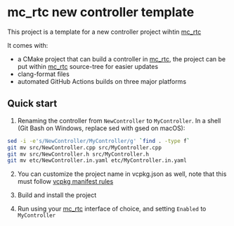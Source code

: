 mc_rtc new controller template
==

This project is a template for a new controller project wihtin [mc_rtc]

It comes with:
- a CMake project that can build a controller in [mc_rtc], the project can be put within [mc_rtc] source-tree for easier updates
- clang-format files
- automated GitHub Actions builds on three major platforms

Quick start
--

1. Renaming the controller from `NewController` to `MyController`. In a shell (Git Bash on Windows, replace sed with gsed on macOS):

```bash
sed -i -e's/NewController/MyController/g' `find . -type f`
git mv src/NewController.cpp src/MyController.cpp
git mv src/NewController.h src/MyController.h
git mv etc/NewController.in.yaml etc/MyController.in.yaml
```

2. You can customize the project name in vcpkg.json as well, note that this must follow [vcpkg manifest rules](https://github.com/microsoft/vcpkg/blob/master/docs/users/manifests.md)

2. Build and install the project

3. Run using your [mc_rtc] interface of choice, and setting `Enabled` to `MyController`

[mc_rtc]: https://jrl-umi3218.github.io/mc_rtc/
